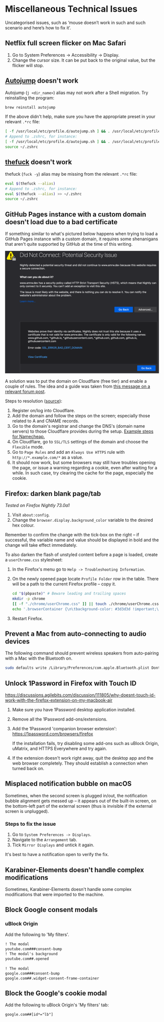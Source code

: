 # Miscellaneous Technical Issues

Uncategorised issues, such as ‘mouse doesn’t work in such and such scenario and
here’s how to fix it’.

## Netflix full screen flicker on Mac Safari

1. Go to System Preferences -> Accessibility -> Display.
1. Change the cursor size. It can be put back to the original value, but the
   flicker will stop.

## [Autojump](https://github.com/wting/autojump) doesn't work

Autojump (`j <dir_name>`) alias may not work after a Shell migration. Try
reinstalling the program:

```bash
brew reinstall autojump
```

If the above didn't help, make sure you have the appropriate preset in your
relevant `.*rc` file:

```bash
[ -f /usr/local/etc/profile.d/autojump.sh ] && . /usr/local/etc/profile.d/autojump.sh
# Append to .zshrc, for instance:
[ -f /usr/local/etc/profile.d/autojump.sh ] && . /usr/local/etc/profile.d/autojump.sh >> ~/.zshrc
source ~/.zshrc
```

## [thefuck](https://github.com/nvbn/thefuck) doesn't work

thefuck (`fuck -y`) alias may be missing from the relevant `.*rc` file:

```bash
eval $(thefuck --alias)
# Append to .zshrc, for instance:
eval $(thefuck --alias) >> ~/.zshrc
source ~/.zshrc
```

## GitHub Pages instance with a custom domain doesn't load due to a bad certificate

If something similar to what's pictured below happens when trying to load a
GitHub Pages instance with a custom domain, it requires some shenanigans that
aren't quite supported by GitHub at the time of this writing.

<center><img src="./assets/gh-pages-custom-domain-bad-cert.png" alt="GitHub Pages instance with a custom domain doesn't load due to a bad certificate" width="600"></center>

A solution was to put the domain on Cloudflare (free tier) and enable a couple
of rules. The idea and a guide was taken from [this message on a relevant forum
post][1].

Steps to resolution ([source][2]):

1. Register on/log into Cloudflare.
1. Add the domain and follow the steps on the screen; especially those related
   to A and CNAME records.
1. Go to the domain's registrar and change the DNS's (domain name servers) to
   those Cloudflare provides during the setup. [Example steps for
   Namecheap.][3]
1. On Cloudflare, go to `SSL/TLS` settings of the domain and choose the
   `Flexible` mode.
1. Go to `Page Rules` and add an `Always Use HTTPS` rule with
   `http://*.example.com/*` as a value.
1. It should now work, but some browsers may still have troubles opening the
   page, or issue a warning regarding a cookie, even after waiting for a while.
   In such case, try clearing the cache for the page, especially the cookie.

[1]: https://github.community/t5/GitHub-Pages/Certificate-error/m-p/1724#M137
[2]:
  https://hackernoon.com/set-up-ssl-on-github-pages-with-custom-domains-for-free-a576bdf51bc
[3]:
  https://www.namecheap.com/support/knowledgebase/article.aspx/767/10/how-to-change-dns-for-a-domain

## Firefox: darken blank page/tab

_Tested on Firefox Nightly 73.0a1_

1. Visit `about:config`.
2. Change the `browser.display.background_color` variable to the desired hex
   colour.

Remember to confirm the change with the tick-box on the right – if successful,
the variable name and value should be displayed in bold and the change will
take effect immediately.

To also darken the flash of unstyled content before a page is loaded, create a
`userChrome.css` stylesheet:

1. In the Firefox's menu go to `Help -> Troubleshooting Information`.
2. On the newly opened page locate `Profile Folder` row in the table. There
   will be a path to the current Firefox profile – copy it.

   ```bash
   cd "$(pbpaste)" # Beware leading and trailing spaces
   mkdir -p chrome
   [[ -f "./chrome/userChrome.css" ]] || touch ./chrome/userChrome.css
   echo '.browserContainer {\n\tbackground-color: #3d3d3d !important;\n}' >> ./chrome/userChrome.css
   ```

3. Restart Firefox.

## Prevent a Mac from auto-connecting to audio devices

The following command should prevent wireless speakers from auto-pairing with a
Mac with the Bluetooth on.

```bash
sudo defaults write /Library/Preferences/com.apple.Bluetooth.plist DontPageAudioDevices 1
```

## Unlock 1Password in Firefox with Touch ID

<https://discussions.agilebits.com/discussion/111805/why-doesnt-touch-id-work-with-the-firefox-extension-on-my-macbook-air>

1. Make sure you have 1Password desktop application installed.
2. Remove all the 1Password add-ons/extensions.
3. Add the 1Password 'companion browser extension':
   <https://1password.com/browsers/firefox>

   If the installation fails, try disabling some add-ons such as uBlock Origin,
   uMatrix, and HTTPS Everywhere and try again.

4. If the extension doesn't work right away, quit the desktop app and the web
   browser completely. They should establish a connection when turned back on.

## Misplaced notification bubble on macOS

Sometimes, when the second screen is plugged in/out, the notification bubble
alignment gets messed up – it appears out of the built-in screen, on the
bottom-left part of the external screen (thus is invisible if the external
screen is unplugged).

### Steps to fix the issue

1. Go to `System Preferences -> Displays`.
2. Navigate to the `Arrangement` tab.
3. Tick `Mirror Displays` and untick it again.

It's best to have a notification open to verify the fix.

## Karabiner-Elements doesn't handle complex modifications

Sometimes, Karabiner-Elements doesn't handle some complex modifications that
were imported to the machine.

## Block Google consent modals

### uBlock Origin

Add the following to 'My filters'.

```console
! The modal
youtube.com###consent-bump
! The modal's background
youtube.com##.opened

! The modal
google.com###consent-bump
google.com##.widget-consent-frame-container
```

## Block the Google's cookie modal

Add the following to uBlock Origin's 'My filters' tab:

```console
google.com##[id*="lb"]
```
